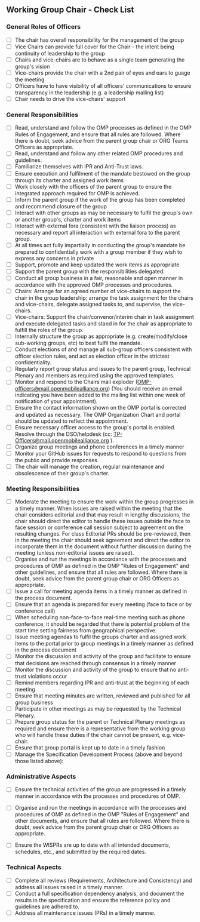 ## Working Group Chair - Check List
### General Roles of Officers

- [ ] The chair has overall responsibility for the management of the group
- [ ] Vice Chairs can provide full cover for the Chair - the intent being continuity of leadership to the group
- [ ] Chairs and vice-chairs are to behave as a single team generating the group's vision
- [ ] Vice-chairs provide the chair with a 2nd pair of eyes and ears to guage the meeting
- [ ] Officers have to have visibility of all officers' communications to ensure transparency in the leadership 
(e.g. a leadership mailing list)
- [ ] Chair needs to drive the vice-chairs' support

### General Responsibilities

- [ ] Read, understand and follow the OMP processes as defined in the OMP Rules of Engagement, and ensure that all rules are 
followed. Where there is doubt, seek advice from the parent group chair or ORG Teams Officers as appropriate.
- [ ] Read, understand and follow any other related OMP procedures and guidelines.
- [ ] Familiarize themselves with IPR and Anti-Trust laws.
- [ ] Ensure execution and fulfilment of the mandate bestowed on the group through its charter and assigned work items 
- [ ] Work closely with the officers of the parent group to ensure the integrated approach required for OMP is achieved. 
- [ ] Inform the parent group if the work of the group has been completed and recommend closure of the group 
- [ ] Interact with other groups as may be necessary to fulfil the group's own or another group's, charter and work items 
- [ ] Interact with external fora (consistent with the liaison process) as necessary and report all interaction with external fora
 to the parent group. 
- [ ] At all times act fully impartially in conducting the group's mandate be prepared to confidentially work with a group 
member if they wish to express any concerns in private
- [ ] Support, promote and keep updated the work items as appropriate 
- [ ] Support the parent group with the responsibilities delegated. 
- [ ] Conduct all group business in a fair, reasonable and open manner in accordance with the approved OMP processes and procedures. 
- [ ] Chairs: Arrange for an agreed number of vice-chairs to support the chair in the group leadership; arrange the task assignment for the chairs and vice-chairs, delegate assigned tasks to, and supervise, the vice-chairs. 
- [ ] Vice-chairs: Support the chair/convenor/interim chair in task assignment and execute delegated tasks and stand in for the chair as appropriate to fulfill the roles of the group. 
- [ ] Internally structure the group as appropriate (e.g. create/modify/close sub-working groups, etc) to best fulfil the mandate. 
- [ ] Conduct elections of and manage all sub-group officers consistent with officer election rules, and act as election officer in the strictest confidentiality. 
- [ ] Regularly report group status and issues to the parent group, Technical Plenary and members as required using the approved templates.
- [  ] Monitor and respond to the Chairs mail exploder (OMP-officers@mail.openmobilealliance.org) (You should receive an email indicating you have been added to the mailing list within one week of notification of your appointment).
- [ ] Ensure the contact information shown on the OMP portal is corrected and updated as necessary. The OMP Organization Chart and portal should be updated to reflect the appointment.  
- [ ] Ensure necessary officer access to the group's portal is enabled. Resolve through the DSO/helpdesk (cc: TP-Officers@mail.openmobilealliance.org ).
- [ ] Organize group meetings and phone conferences in a timely manner
- [ ] Monitor your GitHub issues for requests to respond to questions from the public and provide responses.
- [ ] The chair will manage the creation, regular maintenance and obsolescence of their group's charter.

### Meeting Responsibilities

- [ ] Moderate the meeting to ensure the work within the group progresses in a timely manner. 
When issues are raised within the meeting that the chair considers editorial and that may result in lengthy discussions, 
the chair should direct the editor to handle these issues outside the face to face session or conference call session 
subject to agreement on the resulting changes. 
For class Editorial PRs should be pre-reviewed, then in the meeting the chair should  seek agreement and  direct the editor 
to incorporate them in the document  without further discussion during the meeting (unless non-editorial issues are raised). 
- [ ] Organise and run the meetings in accordance with the processes and procedures of OMP as defined in the OMP "Rules of Engagement"
and other guidelines, and ensure that all rules are followed. 
Where there is doubt, seek advice from the parent group chair or ORG Officers as appropriate.
- [ ] Issue a call for meeting agenda items in a timely manner as defined in the process document.
- [ ] Ensure that an agenda is prepared for every meeting (face to face or by conference call)
- [ ] When scheduling non-face-to-face real-time meeting such as phone conference, it should be regarded that there is potential 
problem of the start time setting fairness from geographical perspective.
- [ ] Issue meeting agendas to fulfil the groups charter and assigned work items to the portal prior to group meetings in a timely 
manner as defined in the process document
- [ ] Monitor the discussion and activity of the group and facilitate to ensure that decisions are reached through consensus in a timely manner
- [ ] Monitor the discussion and activity of the group to ensure that no anti-trust violations occur
- [ ] Remind members regarding IPR and anti-trust at the beginning of each meeting
- [ ] Ensure that meeting minutes are written, reviewed and published for all group business
- [ ] Participate in other meetings as may be requested by the Technical Plenary.
- [ ] Prepare group status for the parent or Technical Plenary meetings as required and ensure there is a representative from 
the working group who will handle these duties if the chair cannot be present, e.g. vice-chair.
- [ ] Ensure that group portal is kept up to date in a timely fashion
- [ ] Manage the Specification Development Process (above and beyond those listed above):

### Administrative Aspects

- [ ] Ensure the technical activities of the group are progressed in a timely manner in accordance with the processes and 
procedures of OMP.
- [ ] Organise and run the meetings in accordance with the processes and procedures of OMP as defined in the 
OMP "Rules of Engagement" and other documents, and ensure that all rules are followed. Where there is doubt, seek advice 
from the parent group chair or ORG Officers as appropriate.
- [ ] Ensure the WISPRs are up to date with all intended documents, schedules, etc., and submitted by the required dates.


### Technical Aspects

- [ ] Complete all reviews (Requirements, Architecture and Consistency) and address all issues raised in a timely manner.
- [ ] Conduct a full specification dependency analysis, and document the results in the specification and ensure 
the reference policy and guidelines are adhered to.
- [ ] Address all maintenance issues (PRs) in a timely manner.
